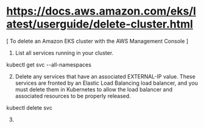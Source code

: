 # https://docs.aws.amazon.com/eks/latest/userguide/delete-cluster.html

 [ To delete an Amazon EKS cluster with the AWS Management Console ]

1. List all services running in your cluster.

kubectl get svc --all-namespaces

2. Delete any services that have an associated EXTERNAL-IP value. These services are fronted by an Elastic Load Balancing load balancer, and you must delete them in Kubernetes to allow the load balancer and associated resources to be properly released.

kubectl delete svc <service-name>

3. 